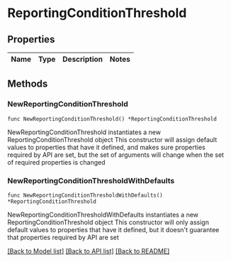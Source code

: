 # ReportingConditionThreshold

## Properties

Name | Type | Description | Notes
------------ | ------------- | ------------- | -------------

## Methods

### NewReportingConditionThreshold

`func NewReportingConditionThreshold() *ReportingConditionThreshold`

NewReportingConditionThreshold instantiates a new ReportingConditionThreshold object
This constructor will assign default values to properties that have it defined,
and makes sure properties required by API are set, but the set of arguments
will change when the set of required properties is changed

### NewReportingConditionThresholdWithDefaults

`func NewReportingConditionThresholdWithDefaults() *ReportingConditionThreshold`

NewReportingConditionThresholdWithDefaults instantiates a new ReportingConditionThreshold object
This constructor will only assign default values to properties that have it defined,
but it doesn't guarantee that properties required by API are set


[[Back to Model list]](../README.md#documentation-for-models) [[Back to API list]](../README.md#documentation-for-api-endpoints) [[Back to README]](../README.md)


